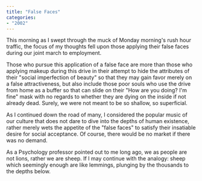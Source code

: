 ```yaml
---
title: "False Faces"
categories:
- "2002"
---
```


This morning as I swept through the muck of Monday morning's rush hour traffic, the focus of my thoughts fell upon those applying their false faces during our joint march to employment.

Those who pursue this application of a false face are more than those who applying makeup during this drive in their attempt to hide the attributes of their "social imperfection of beauty" so that they may gain favor merely on a false attractiveness, but also include those poor souls who use the drive from home as a buffer so that can slide on their "How are you doing? I'm fine" mask with no regards to whether they are dying on the inside if not already dead. Surely, we were not meant to be so shallow, so superficial.

As I continued down the road of many, I considered the popular music of our culture that does not dare to dive into the depths of human existence, rather merely wets the appetite of the "false faces" to satisfy their insatiable desire for social acceptance. Of course, there would be no market if there was no demand.

As a Psychology professor pointed out to me long ago, we as people are not lions, rather we are sheep. If I may continue with the analogy: sheep which seemingly enough are like lemmings, plunging by the thousands to the depths below.